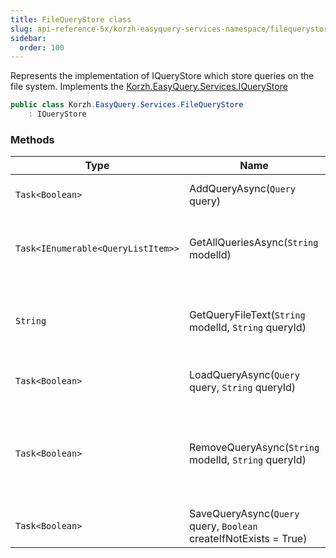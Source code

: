 ```yaml
---
title: FileQueryStore class
slug: api-reference-5x/korzh-easyquery-services-namespace/filequerystore-class
sidebar:
  order: 100
---
```


Represents the implementation of IQueryStore which store queries on the file system.  Implements the [Korzh.EasyQuery.Services.IQueryStore](/easyquery/docs/api-reference-5x/korzh-easyquery-services-namespace/iquerystore-interface)
```csharp
public class Korzh.EasyQuery.Services.FileQueryStore
    : IQueryStore

```

### Methods

| Type | Name | Description | 
| --- | --- | --- | 
| `Task<Boolean>` | AddQueryAsync(`Query` query) | Adds a new query to the storage. | 
| `Task<IEnumerable<QueryListItem>>` | GetAllQueriesAsync(`String` modelId) | Returns the list of all queries for specified model. | 
| `String` | GetQueryFileText(`String` modelId, `String` queryId) | Read the content of the query file and returns it as a string. | 
| `Task<Boolean>` | LoadQueryAsync(`Query` query, `String` queryId) | Loads the query from the storage | 
| `Task<Boolean>` | RemoveQueryAsync(`String` modelId, `String` queryId) | Removes from the storage the query specified by model ID and query ID. | 
| `Task<Boolean>` | SaveQueryAsync(`Query` query, `Boolean` createIfNotExists = True) | Saves the query to the storage. |
